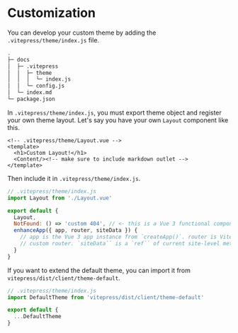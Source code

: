 # Customization

You can develop your custom theme by adding the `.vitepress/theme/index.js` file.

```bash
.
├─ docs
│  ├─ .vitepress
│  │  ├─ theme
│  │  │  └─ index.js
│  │  └─ config.js
│  └─ index.md
└─ package.json
````

In `.vitepress/theme/index.js`, you must export theme object and register your own theme layout. Let's say you have your own `Layout` component like this.

```vue
<!-- .vitepress/theme/Layout.vue -->
<template>
  <h1>Custom Layout!</h1>
  <Content/><!-- make sure to include markdown outlet -->
</template>
```

Then include it in `.vitepress/theme/index.js`.

```js
// .vitepress/theme/index.js
import Layout from './Layout.vue'

export default {
  Layout,
  NotFound: () => 'custom 404', // <- this is a Vue 3 functional component
  enhanceApp({ app, router, siteData }) {
    // app is the Vue 3 app instance from `createApp()`. router is VitePress'
    // custom router. `siteData`` is a `ref`` of current site-level metadata.
  }
}
```

If you want to extend the default theme, you can import it from `vitepress/dist/client/theme-default`.

```js
// .vitepress/theme/index.js
import DefaultTheme from 'vitepress/dist/client/theme-default'

export default {
  ...DefaultTheme
}
```
